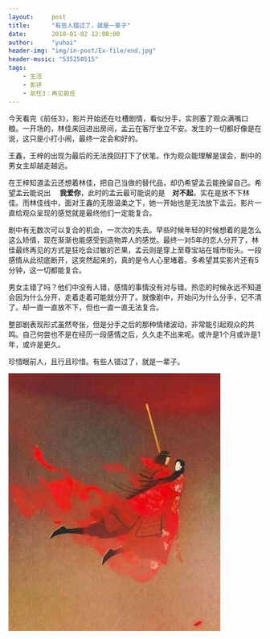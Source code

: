 ```yaml
---
layout:     post
title:      "有些人错过了，就是一辈子"
date:       2018-01-02 12:00:00
author:     "yuhai"
header-img: "img/in-post/Ex-file/end.jpg"
header-music: "535250515"
tags:
    - 生活
    - 影评
    - 前任3：再见前任
---
```




今天看完《前任3》，影片开始还在吐槽剧情，看似分手，实则塞了观众满嘴口粮。一开场的，林佳来回进出房间，孟云在客厅坐立不安。发生的一切都好像是在说，这只是小打小闹，最终一定会和好的。  
  
王鑫，王梓的出现为最后的无法挽回打下了伏笔。作为观众能理解是误会，剧中的男女主却越走越远。   
  
在王梓知道孟云还想着林佳，把自己当做的替代品，却仍希望孟云能挽留自己。希望孟云能说出　
__我爱你__，此时的孟云最可能说的是　__对不起__，实在是放不下林佳。而林佳线中，面对王鑫的无限温柔之下，她一开始也是无法放下孟云。影片一直给观众呈现的感觉就是最终他们一定能复合。  
  
剧中有无数次可以复合的机会，一次次的失去。早些时候年轻的时候想着的是怎么这么矫情，现在渐渐也能感受到造物弄人的感觉。最终一对5年的恋人分开了，林佳最终再见的方式是狂吃会过敏的芒果，孟云则是穿上至尊宝站在城市街头。一段感情从此彻底断开，这突然起来的，真的是令人心里堵着。多希望其实影片还有5分钟，这一切都能复合。  
  
男女主错了吗？他们中没有人错，感情的事情没有对与错。热恋的时候永远不知道会因为什么分开，走着走着可能就分开了。就像剧中，开始问为什么分手，记不清了。却一直一直放不下，但也一直一直无法复合。  
  
整部剧表现形式虽然夸张，但是分手之后的那种情绪波动，非常能引起观众的共鸣。自己何尝也不是在经历一段感情之后，久久走不出来呢。或许是1个月或许是1年，或许是更久。
  
珍惜眼前人，且行且珍惜。有些人错过了，就是一辈子。  

![](/img/in-post/Ex-file/end.jpg)